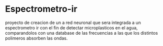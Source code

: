 # Espectrometro-ir
proyecto de creacion de un a red neuronal que sera integrada a un espectrometro ir con el fin de detectar microplasticos en el agua, comparandolos con una database de las frecuencias a las que los distintos polimeros  absorben las ondas.
